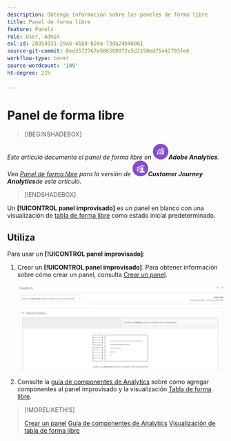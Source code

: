 ```yaml
---
description: Obtenga información sobre los paneles de forma libre
title: Panel de forma libre
feature: Panels
role: User, Admin
exl-id: 20354931-29a6-4180-b24a-73da24b40061
source-git-commit: 8ed3572767e586580872c5d2150ed75e42793fe6
workflow-type: tm+mt
source-wordcount: '109'
ht-degree: 22%

---
```


# Panel de forma libre

>[!BEGINSHADEBOX]

*Este artículo documenta el panel de forma libre en ![Adobe Analytics](/help/assets/icons/AdobeAnalytics.svg)**Adobe Analytics**.<br/>Vea [Panel de forma libre](https://experienceleague.adobe.com/en/docs/analytics/analyze/analysis-workspace/panels/freeform-panel) para la versión de ![CustomerJourneyAnalytics](/help/assets/icons/CustomerJourneyAnalytics.svg)**Customer Journey Analytics**de este artículo.*

>[!ENDSHADEBOX]


Un **[!UICONTROL panel improvisado]** es un panel en blanco con una visualización de [tabla de forma libre](/help/analyze/analysis-workspace/visualizations/freeform-table/freeform-table.md) como estado inicial predeterminado.

## Utiliza

Para usar un **[!UICONTROL panel improvisado]**:

1. Crear un **[!UICONTROL panel improvisado]**. Para obtener información sobre cómo crear un panel, consulta [Crear un panel](panels.md#create-a-panel).

   ![Panel improvisado predeterminado que muestra un panel en blanco con una tabla de forma libre.](assets/freeform-panel.png)

1. Consulte la [guía de componentes de Analytics](/help/components/home.md) sobre cómo agregar componentes al panel improvisado y la visualización [Tabla de forma libre](/help/analyze/analysis-workspace/visualizations/freeform-table/freeform-table.md).


>[!MORELIKETHIS]
>
>[Crear un panel](/help/analyze/analysis-workspace/c-panels/panels.md#create-a-panel)
>[Guía de componentes de Analytics](/help/components/home.md)
>[Visualización de tabla de forma libre](/help/analyze/analysis-workspace/visualizations/freeform-table/freeform-table.md)
>
